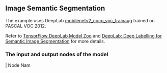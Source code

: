 ## Image Semantic Segmentation

The example uses DeepLab [mobilenetv2_coco_voc_trainaug](http://download.tensorflow.org/models/deeplabv3_mnv2_pascal_train_aug_2018_01_29.tar.gz) trained on PASCAL VOC 2012.

Refer to [TensorFlow DeepLab Model Zoo](https://github.com/tensorflow/models/blob/master/research/deeplab/g3doc/model_zoo.md) and [DeepLab: Deep Labelling for Semantic Image Segmentation](https://github.com/tensorflow/models/tree/master/research/deeplab) for more details.

### The input and output nodes of the model

| Node Nam